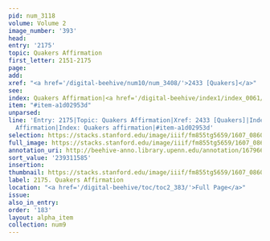 ```yaml
---
pid: num_3118
volume: Volume 2
image_number: '393'
head:
entry: '2175'
topic: Quakers Affirmation
first_letter: 2151-2175
page:
add:
xref: "<a href='/digital-beehive/num10/num_3408/'>2433 [Quakers]</a>"
see:
index: Quakers Affirmation|<a href='/digital-beehive/index1/index_0061/'>Quakers affirmation</a>
item: "#item-a1d02953d"
unparsed:
line: 'Entry: 2175|Topic: Quakers Affirmation|Xref: 2433 [Quakers]|Index: Quakers
  Affirmation|Index: Quakers affirmation|#item-a1d02953d'
selection: https://stacks.stanford.edu/image/iiif/fm855tg5659/1607_0860/387,1585,2846,431/full/0/default.jpg
full_image: https://stacks.stanford.edu/image/iiif/fm855tg5659/1607_0860/full/full/0/default.jpg
annotation_uri: http://beehive-anno.library.upenn.edu/annotation/1679665927673
sort_value: '239311585'
insertion:
thumbnail: https://stacks.stanford.edu/image/iiif/fm855tg5659/1607_0860/387,1585,600,180/250,/0/default.jpg
label: 2175. Quakers Affirmation
location: "<a href='/digital-beehive/toc/toc2_383/'>Full Page</a>"
issue:
also_in_entry:
order: '183'
layout: alpha_item
collection: num9
---
```

